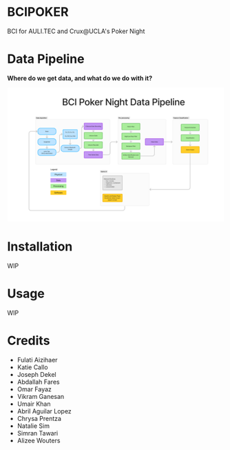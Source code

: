 # BCIPOKER

BCI for AULI.TEC and Crux@UCLA's Poker Night

[comment]: <> (Should add project description after more details available)


# Data Pipeline

**Where do we get data, and what do we do with it?**

![Whoops! Should be the data pipeline here](data-pipeline-v1.png)

[comment]: <> (Should add pic of proposed UI later)

# Installation

WIP 

# Usage 

WIP

# Credits 

- Fulati Aizihaer
- Katie Callo
- Joseph Dekel
- Abdallah Fares
- Omar Fayaz
- Vikram Ganesan
- Umair Khan
- Abril Aguilar Lopez
- Chrysa Prentza
- Natalie Sim
- Simran Tawari
- Alizee Wouters 